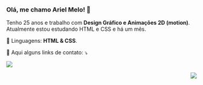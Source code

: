 <h3 align="left">Olá, me chamo Ariel Melo! 👋</h3>

<p align="left"> 
  Tenho 25 anos e trabalho com <strong>Design Gráfico e Animações 2D (motion)</strong>.<br>
  Atualmente estou estudando HTML e CSS e há um mês.
</p>

<p align="left">
  🦄 Linguagens: <strong>HTML & CSS</strong>.
</p>

<p align="left">
  💌 Aqui alguns links de contato: ⤵️
</p>

<p align="left">
  <a href="#" alt="Gmail">
  <img src="https://img.shields.io/badge/-Gmail-FF0000?style=flat-square&labelColor=FF0000&logo=gmail&logoColor=white&link=LINK-DO-SEU-EMAIL" /></a>
</p>

<img align='right' src="https://github-readme-stats.vercel.app/api?username=arielgmelo&show_icons=truecache_seconds=2300">
